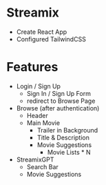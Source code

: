 # Streamix

- Create React App
- Configured TailwindCSS

# Features

- Login / Sign Up
  - Sign In / Sign Up Form
  - redirect to Browse Page
- Browse (after authentication)
  - Header
  - Main Movie
    - Trailer in Background
    - Title & Description
    - Movie Suggestions
      - Movie Lists \* N
- StreamixGPT
  - Search Bar
  - Movie Suggestions
